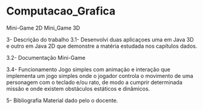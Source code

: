 # Computacao_Grafica

Mini-Game 2D
Mini_Game 3D

3- Descrição do trabalho
3.1- Desenvolvi duas aplicaçoes uma em Java 3D e outro em Java 2D que demonstre a matéria estudada nos capítulos dados.


3.2- Documentação
Mini-Game

3.4- Funcionamento
Jogo simples com animação e interação que implementa um jogo simples onde o jogador controla o movimento de uma personagem com o teclado e/ou rato, de modo a cumprir determinada missão e onde existem obstáculos estáticos e dinâmicos.


5- Bibliografia
Material dado pelo o docente.




